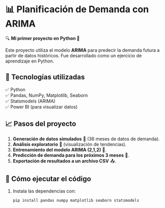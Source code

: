 # 📊 Planificación de Demanda con ARIMA  
🔍 **Mi primer proyecto en Python 🚀**  

Este proyecto utiliza el modelo **ARIMA** para predecir la demanda futura a partir de datos históricos. Fue desarrollado como un ejercicio de aprendizaje en Python.  

## 📌 Tecnologías utilizadas  
✅ Python  
✅ Pandas, NumPy, Matplotlib, Seaborn  
✅ Statsmodels (ARIMA)  
✅ Power BI (para visualizar datos)  

## 📈 Pasos del proyecto  
1. **Generación de datos simulados** 📅 (36 meses de datos de demanda).  
2. **Análisis exploratorio** 🔎 (visualización de tendencias).  
3. **Entrenamiento del modelo ARIMA (2,1,2)** 🔄.  
4. **Predicción de demanda para los próximos 3 meses** 🔮.  
5. **Exportación de resultados a un archivo CSV** 📤.  

## 🚀 Cómo ejecutar el código  
1. Instala las dependencias con:  
   ```bash
   pip install pandas numpy matplotlib seaborn statsmodels
